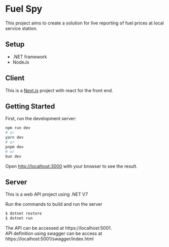 # Fuel Spy
This project aims to create a solution for live reporting of fuel prices at local service station.
## Setup
- .NET framework
- NodeJs
## Client
This is a [Next.js](https://nextjs.org/) project  with react for the front end.

## Getting Started

First, run the development server:

```bash
npm run dev
# or
yarn dev
# or
pnpm dev
# or
bun dev
```

Open [http://localhost:3000](http://localhost:3000) with your browser to see the result.
## Server
This is a web API project using .NET V7  

Run the commands to build and run the server

```bash
$ dotnet restore
$ dotnet run 
```
The API can be accessed at https://localhost:5001.  
API definition using swagger can be access at https://localhost:5001/swagger/index.html
